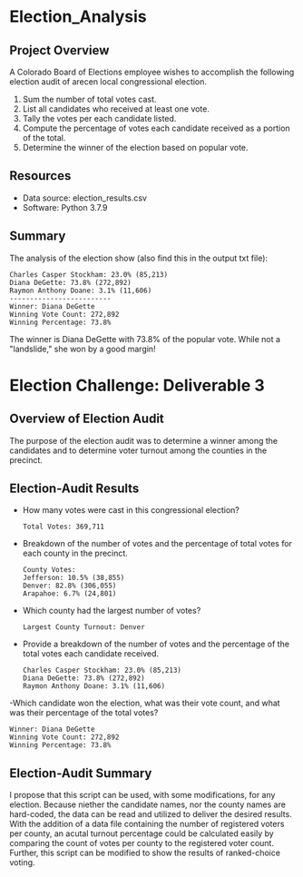 # Election_Analysis

## Project Overview
A Colorado Board of Elections employee wishes to accomplish the following election audit of arecen local congressional election.

1. Sum the number of total votes cast.
2. List all candidates who received at least one vote.
3. Tally the votes per each candidate listed.
4. Compute the percentage of votes each candidate received as a portion of the total.
5. Determine the winner of the election based on popular vote. 

## Resources
- Data source: election_results.csv
- Software: Python 3.7.9

## Summary
The analysis of the election show (also find this in the output txt file): 

```
Charles Casper Stockham: 23.0% (85,213)
Diana DeGette: 73.8% (272,892)
Raymon Anthony Doane: 3.1% (11,606)
-------------------------
Winner: Diana DeGette
Winning Vote Count: 272,892
Winning Percentage: 73.8%
```
The winner is Diana DeGette with 73.8% of the popular vote. While not a "landslide," she won by a good margin!

# Election Challenge: Deliverable 3

## Overview of Election Audit

The purpose of the election audit was to determine a winner among the candidates and to determine voter turnout among the counties in the precinct. 

## Election-Audit Results
- How many votes were cast in this congressional election?
  ```
  Total Votes: 369,711
  ```
- Breakdown of the number of votes and the percentage of total votes for each county in the precinct.
  ```
  County Votes:
  Jefferson: 10.5% (38,855)
  Denver: 82.8% (306,055)
  Arapahoe: 6.7% (24,801)
  ```

- Which county had the largest number of votes?
  ```
  Largest County Turnout: Denver
  ```
 
- Provide a breakdown of the number of votes and the percentage of the total votes each candidate received.
  ```
  Charles Casper Stockham: 23.0% (85,213)
  Diana DeGette: 73.8% (272,892)
  Raymon Anthony Doane: 3.1% (11,606)
  ```

-Which candidate won the election, what was their vote count, and what was their percentage of the total votes?
  ```
  Winner: Diana DeGette
  Winning Vote Count: 272,892
  Winning Percentage: 73.8%
  ```
  
## Election-Audit Summary

I propose that this script can be used, with some modifications, for any election. Because niether the candidate names, nor the county names are hard-coded, the data can be read and utilized to deliver the desired results. With the addition of a data file containing the number of registered voters per county, an acutal turnout percentage could be calculated easily by comparing the count of votes per county to the registered voter count. Further, this script can be modified to show the results of ranked-choice voting. 

